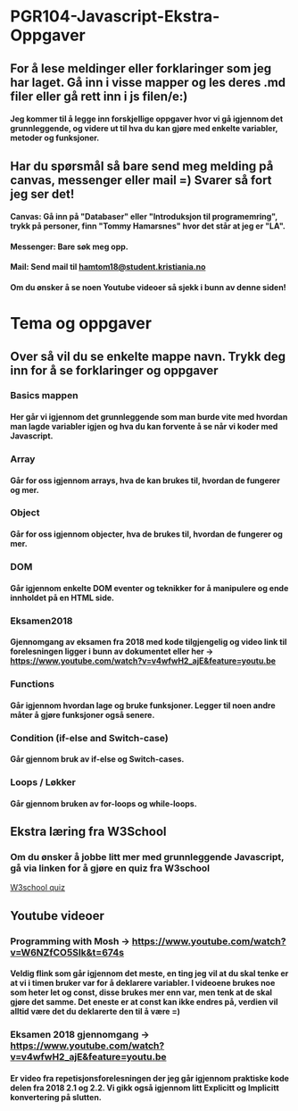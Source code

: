 # PGR104-Javascript-Ekstra-Oppgaver

## For å lese meldinger eller forklaringer som jeg har laget. Gå inn i visse mapper og les deres .md filer eller gå rett inn i js filen/e:)

#### Jeg kommer til å legge inn forskjellige oppgaver hvor vi gå igjennom det grunnleggende, og videre ut til hva du kan gjøre med enkelte variabler, metoder og funksjoner.

## Har du spørsmål så bare send meg melding på canvas, messenger eller mail =) Svarer så fort jeg ser det!
#### Canvas: Gå inn på "Databaser" eller "Introduksjon til programemring", trykk på personer, finn "Tommy Hamarsnes" hvor det står at jeg er "LA".
#### Messenger: Bare søk meg opp.
#### Mail: Send mail til hamtom18@student.kristiania.no 

#### Om du ønsker å se noen Youtube videoer så sjekk i bunn av denne siden!

# Tema og oppgaver
## Over så vil du se enkelte mappe navn. Trykk deg inn for å se forklaringer og oppgaver

### Basics mappen 
#### Her går vi igjennom det grunnleggende som man burde vite med hvordan man lagde variabler igjen og hva du kan forvente å se når vi koder med Javascript.

### Array 
#### Går for oss igjennom arrays, hva de kan brukes til, hvordan de fungerer og mer.

### Object 
#### Går for oss igjennom objecter, hva de brukes til, hvordan de fungerer og mer.

### DOM
#### Går igjennom enkelte DOM eventer og teknikker for å manipulere og ende innholdet på en HTML side.

### Eksamen2018
#### Gjennomgang av eksamen fra 2018 med kode tilgjengelig og video link til forelesningen ligger i bunn av dokumentet eller her -> https://www.youtube.com/watch?v=v4wfwH2_ajE&feature=youtu.be

### Functions 
#### Går igjennom hvordan lage og bruke funksjoner. Legger til noen andre måter å gjøre funksjoner også senere.

### Condition (if-else and Switch-case)
#### Går gjennom bruk av if-else og Switch-cases.

### Loops / Løkker
#### Går gjennom bruken av for-loops og while-loops.


## Ekstra læring fra W3School
### Om du ønsker å jobbe litt mer med grunnleggende Javascript, gå via linken for å gjøre en quiz fra W3school
[W3school quiz](https://www.w3schools.com/js/js_quiz.asp)


## Youtube videoer
### Programming with Mosh -> https://www.youtube.com/watch?v=W6NZfCO5SIk&t=674s
#### Veldig flink som går igjennom det meste, en ting jeg vil at du skal tenke er at vi i timen bruker var for å deklarere variabler. I videoene brukes noe som heter let og const, disse brukes mer enn var, men tenk at de skal gjøre det samme. Det eneste er at const kan ikke endres på, verdien vil alltid være det du deklarerte den til å være =) 

### Eksamen 2018 gjennomgang -> https://www.youtube.com/watch?v=v4wfwH2_ajE&feature=youtu.be
#### Er video fra repetisjonsforelesningen der jeg går igjennom praktiske kode delen fra 2018 2.1 og 2.2. Vi gikk også igjennom litt Explicitt og Implicitt konvertering på slutten.